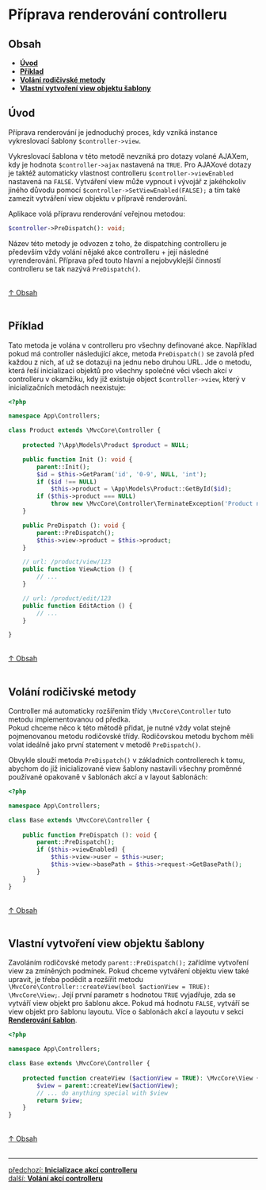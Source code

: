 # Příprava renderování controlleru

## Obsah
- [**Úvod**](#obsah)
- [**Příklad**](#příklad)
- [**Volání rodičivské metody**](#volání-rodičivské-metody)
- [**Vlastní vytvoření view objektu šablony**](#vlastní-vytvoření-view-objektu-šablony)

## Úvod
Příprava renderování je jednoduchý proces, kdy vzniká instance vykreslovací šablony `$controller->view`.

Vykreslovací šablona v této metodě nevzniká pro dotazy volané AJAXem, kdy je hodnota `$controller->ajax` 
nastavená na `TRUE`. Pro AJAXové dotazy je taktéž automaticky vlastnost controlleru `$controller->viewEnabled` 
nastavená na `FALSE`. Vytváření view může vypnout i vývojář z jakéhokoliv jiného důvodu pomocí 
`$controller->SetViewEnabled(FALSE);` a tím také zamezit vytváření view objektu v přípravě renderování.

Aplikace volá přípravu renderování veřejnou metodou:
```php
$controller->PreDispatch(): void;
```

Název této metody je odvozen z toho, že dispatching controlleru je především vždy volání 
nějaké akce controlleru + její následné vyrenderování. Příprava před touto hlavní 
a nejobvyklejší činností controlleru se tak nazývá `PreDispatch()`.

&nbsp;  
[↑ Obsah](#obsah)  
&nbsp;&nbsp; 

## Příklad
Tato metoda je volána v controlleru pro všechny definované akce. Například pokud má controller následující
akce, metoda `PreDispatch()` se zavolá před každou z nich, ať už se dotazuji na jednu nebo druhou URL.
Jde o metodu, která řeší inicializaci objektů pro všechny společné věci všech akcí v controlleru v okamžiku, 
kdy již existuje object `$controller->view`, který v inicializačních metodách neexistuje:
```php
<?php

namespace App\Controllers;

class Product extends \MvcCore\Controller {
    
    protected ?\App\Models\Product $product = NULL;

    public function Init (): void {
        parent::Init();
        $id = $this->GetParam('id', '0-9', NULL, 'int');
        if ($id !== NULL) 
            $this->product = \App\Models\Product::GetById($id);
        if ($this->product === NULL)
            throw new \MvcCore\Controller\TerminateException('Product not found.', 404);
    } 

    public PreDispatch (): void {
        parent::PreDispatch();
        $this->view->product = $this->product;
    }

    // url: /product/view/123
    public function ViewAction () {
        // ...
    }

    // url: /product/edit/123
    public function EditAction () {
        // ...
    }

}
```

&nbsp;  
[↑ Obsah](#obsah)  
&nbsp;&nbsp; 

## Volání rodičivské metody
Controller má automaticky rozšířením třídy `\MvcCore\Controller` tuto metodu implementovanou od předka.  
Pokud chceme něco k této mětodě přidat, je nutné vždy volat stejně pojmenovanou metodu rodičovské třídy.
Rodičovskou metodu bychom měli volat ideálně jako první statement v metodě `PreDispatch()`.

Obvykle slouží metoda `PreDispatch()` v základních controllerech k tomu, abychom 
do již inicializované view šablony nastavili všechny proměnné používané opakovaně 
v šablonách akcí a v layout šablonách:
```php
<?php

namespace App\Controllers;

class Base extends \MvcCore\Controller {
    
    public function PreDispatch (): void {
        parent::PreDispatch();
        if ($this->viewEnabled) {
            $this->view->user = $this->user;
            $this->view->basePath = $this->request->GetBasePath();
        }
    }
}
```

&nbsp;  
[↑ Obsah](#obsah)  
&nbsp;&nbsp; 

## Vlastní vytvoření view objektu šablony
Zavoláním rodičovské metody `parent::PreDispatch();` zařídíme vytvoření view za zmíněných podmínek.
Pokud chceme vytváření objektu view také upravit, je třeba podědit a rozšířit metodu 
`\MvcCore\Controller::createView(bool $actionView = TRUE): \MvcCore\View;`.
Její první parametr s hodnotou `TRUE` vyjadřuje, zda se vytváří view objekt pro šablonu akce.
Pokud má hodnotu `FALSE`, vytváří se view objekt pro šablonu layoutu.
Více o šablonách akcí a layoutu v sekci [**Renderování šablon**](../rendering/views-rendering.md).
```php
<?php

namespace App\Controllers;

class Base extends \MvcCore\Controller {
    
    protected function createView ($actionView = TRUE): \MvcCore\View {
        $view = parent::createView($actionView);
        // ... do anything special with $view
        return $view;
    }
}
```

&nbsp;  
[↑ Obsah](#obsah)  
&nbsp;&nbsp; 

---

<div class="prev-next">

[předchozí: **Inicializace akcí controlleru**](./action-initialization.md)  
[další: **Volání akcí controlleru**](./action.md)  

</div>